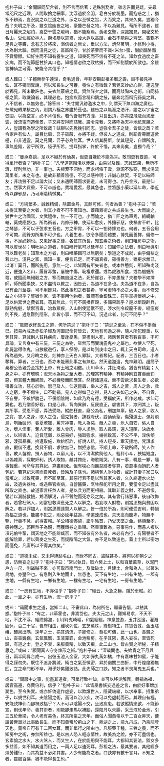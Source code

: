 抱朴子曰：“余聞歸同契合者，則不言而信著；途殊別務者，雖忠告而見疑。夫尋常咫尺之近理，人間取捨之細事，沈浮過於金羽，皂白分於粉墨，而抱惑之士，猶多不辨焉，豈況說之以世道之外，示之以至微之旨，大而笑之，其來久矣，豈獨今哉？夫明之所及，雖玄陰幽夜之地，豪釐芒發之物，不以為難見。苟所不逮者，雖日月麗天之炤灼，嵩岱干雲之峻峭，猶不能察焉。黃老玄聖，深識獨見，開秘文於名山，受仙經於神人，蹶埃塵以遣累，淩大遐以高躋，金石不能與之齊堅，龜鶴不足與之等壽，念有志於將來，湣信者之無文，垂以方法，炳然著明，小修則小得，大為則大驗。然而淺見之徒，區區所守，甘於荼蓼而不識<米台>蜜，酣於醨酪而不賞醇醪。知好生而不知有養生之道，知畏死而不信有不死之法，知飲食過度之畜疾病，而不能節肥甘於其口也。知極情恣欲之致枯損，而不知割懷於所欲也。余雖言神仙之可得，安能令其信乎？”

或人難曰：“子體無參午達理，奇毛通骨，年非安期彭祖多曆之壽，目不接見神仙，耳不獨聞異說，何以知長生之可獲，養性之有徵哉？若覺玄妙於心得，運逸鑒於獨見，所未敢許也。夫衣無蔽膚之具，資無謀夕之儲，而高談陶朱之術，自同猗頓之策，取譏論者，其理必也。抱痼疾而言精和鵲之技，屢奔北而稱究孫吳之算，人不信者，以無效也。”餘答曰：“夫寸鮹汎跡濫水之中，則謂天下無四海之廣也。芒蠍宛轉果核之內，則謂八極之界盡於茲也。雖告之以無涯之浩汗，語之以宇宙之恢闊，以為空言，必不肯信也。若令吾眼有方瞳，耳長出頂，亦將控飛龍而駕慶雲，淩流電而造倒景，子又將安得而詰我。設令見我，又將呼為天神地祇異類之人，豈謂我為學之所致哉？姑聊以先覺挽引同志，豈強令吾子之徒，皆信之哉？若令家戶有仙人，屬目比肩，吾子雖蔽，亦將不疑。但彼人之道成，則蹈青霄而遊紫極，自非通靈，莫之見聞，吾子必為無耳。世人信其臆斷，仗其短見，自謂所度，事無差錯，習乎所致，怪乎所希，提耳指掌，終於不悟，其來尚矣，豈獨今哉？”

或曰：“屢承嘉談，足以不疑於有仙矣，但更自嫌於不能為耳。敢問更有要道，可得單行者否？”抱朴子曰：“凡學道當階淺以涉深，由易以及難，志誠堅果，無所不濟，疑則無功，非一事也。夫根荄不洞地，而求柯條干雲，淵源不泓窈，而求湯流萬里者，未之有也。是故非積善陰德，不足以感神明；非誠心款契，不足以結師友；非功勞不足以論大試；又未遇明師而求要道，未可得也。九丹金液，最是仙主。然事大費重，不可卒辦也。寶精愛炁，最其急也，並將服小藥以延年命，學近術以辟邪惡，乃可漸階精微矣。”

或曰：“方術繁多，誠難精備，除置金丹，其餘可修，何者為善？”抱朴子曰：“若未得其至要之大者，則其小者不可不廣知也。蓋藉眾術之共成長生也。大而諭之，猶世主之治國焉，文武禮律，無一不可也。小而諭之，猶工匠之為車焉，轅輞軸轄，莫或應虧也。所為術者，內修形神，使延年愈疾，外攘邪惡，使禍害不幹，比之琴瑟，不可以孑弦求五音也，方之甲胄，不可以一劄待鋒刃也。何者，五音合用不可闕，而鋒刃所集不可少也。凡養生者，欲令多聞而體要，博見而善擇，偏修一事，不足必賴也。又患好事之徒，各仗其所長，知玄素之術者，則曰唯房中之術，可以度世矣；明吐納之道者，則曰唯行氣可以延年矣；知屈伸之法者，則曰唯導引可以難老矣；知草木之方者，則曰唯藥餌可以無窮矣；學道之不成就，由乎偏枯之若此也。淺見之家，偶知一事，便言已足，而不識真者，雖得善方，猶更求無已，以消工棄日，而所施用，意無一定，此皆兩有所失者也。或本性戇鈍，所知殊尚淺近，便強入名山，履冒毒螫，屢被中傷，恥複求還。或為虎狼所食，或為魍魎所殺，或餓而無絕穀之方，寒而無自溫之法，死於崖谷，不亦愚哉？夫務學不如擇師，師所聞素狹，又不盡情以教之，因告云，為道不在多也。夫為道不在多，自為已有金丹至要，可不用餘耳。然此事知之者甚希，寧可虛待不必之大事，而不修交益之小術乎？譬猶作家，雲不事用他物者，蓋謂有金銀珠玉，在乎掌握懷抱之中，足以供累世之費者耳。苟其無此，何可不廣播百穀，多儲果疏乎？是以斷穀辟兵，厭劾鬼魅，禁禦百毒，治救眾疾，入山則使猛獸不犯，涉水則令蛟龍不害，經瘟疫則不畏，遇急難則隱形，此皆小事，而不可不知，況過此者，何可不聞乎？”

或曰：“敢問欲修長生之道，何所禁忌？”抱朴子曰：“禁忌之至急，在不傷不損而已。按易內戒及赤松子經及河圖記命符皆云，天地有司過之神，隨人所犯輕重，以奪其算，算減則人貧耗疾病，屢逢憂患，算盡則人死，諸應奪算者有數百事，不可具論。又言身中有三屍，三屍之為物，雖無形而實魂靈鬼神之屬也。欲使人早死，此屍當得作鬼，自放縱遊行，享人祭酹。是以每到庚申之日，輒上天白司命，道人所為過失。又月晦之夜，灶神亦上天白人罪狀。大者奪紀。紀者，三百日也。小者奪算。算者，三日也。吾亦未能審此事之有無也。然天道邈遠，鬼神難明。趙簡子秦穆公皆親受金策於上帝，有土地之明徵。山川草木，井灶洿池，猶皆有精氣；人身之中，亦有魂魄；況天地為物之至大者，於理當有精神，有精神則宜賞善而罰惡，但其體大而網疏，不必機發而回應耳。然覽諸道戒，無不雲欲求長生者，必欲積善立功，慈心於物，恕己及人，仁逮昆蟲，樂人之吉，湣人之苦，周人之急，救人之窮，手不傷生，口不勸禍，見人之得如己之得，見人之失如己之失，不自貴，不自譽，不嫉妒勝己，不佞諂陰賊，如此乃為有德，受福於天，所作必成，求仙可冀也。若乃憎善好殺，口是心非，背向異辭，反戾直正，虐害其下，欺罔其上，叛其所事，受恩不感，弄法受賂，縱曲枉直，廢公為私，刑加無辜，破人之家，收人之寶，害人之身，取人之位，侵克賢者，誅戮降伏，謗訕仙聖，傷殘道士，彈射飛鳥，刳胎破卵，春夏燎獵，罵詈神靈，教人為惡，蔽人之善，危人自安，佻人自功，壞人佳事，奪人所愛，離人骨肉，辱人求勝，取人長錢，還人短陌，決放水火，以術害人，迫脅尫弱，以惡易好，強取強求，擄掠致富，不公不平，淫佚傾邪，淩孤暴寡，拾遺取施，欺紿誑詐，好說人私，持人短長，牽天援地，咒詛求直，假借不還，換貸不償，求欲無已，憎拒忠信，不順上命，不敬所師，笑人作善，敗人苗稼，損人器物，以窮人用，以不清潔飲飼他人，輕秤小斗，狹幅短度，以偽雜真，採取奸利，誘人取物，越井跨灶，晦歌朔哭。凡有一事，輒是一罪，隨事輕重，司命奪其算紀，算盡則死。但有噁心而無惡跡者奪算，若惡事而損於人者奪紀，若算紀未盡而自死者，皆殃及子孫也。諸橫奪人財物者，或計其妻子家口以當填之，以致死喪，但不即至耳。其惡行若不足以煞其家人者，久久終遭水火劫盜，及遺失器物，或遇縣官疾病，自營醫藥，烹牲祭祀所用之費，要當令足以盡其所取之直也。故道家言枉煞人者，是以兵刃而更相殺。其取非義之財，不避怨恨，譬若以漏脯救饑，鴆酒解渴，非不暫飽而死亦及之矣。其有曾行諸惡事，後自改悔者，若曾枉煞人，則當思救濟應死之人以解之。若妄取人財物，則當思施與貧困以解之。若以罪加人，則當思薦達賢人以解之。皆一倍於所為，則可便受吉利，轉禍為福之道也。能盡不犯之，則必延年益壽，學道速成也。夫天高而聽卑，物無不鑒，行善不怠，必得吉報。羊公積德佈施，詣乎皓首，乃受天墜之金。蔡順至孝，感神應之。郭巨煞子為親，而獲鐵券之重賜。然善事難為，惡事易作，而愚人複以項讬伯牛輩，謂天地之不能辨臧否，而不知彼有外名者，未必有內行，有陽譽者不能解陰罪，若以薺麥之生死，而疑陰陽之大氣，亦不足以致遠也。蓋上士所以密勿而僅免，凡庸所以不得其欲矣。”

或曰：“道德未成，又未得絕跡名山，而世不同古，盜賊甚多，將何以卻朝夕之患，防無妄之災乎？”抱朴子曰：“常以執日，取六癸上土，以和百葉薰草，以泥門戶方一尺，則盜賊不來；亦可取市南門土，及歲破土，月建土，合和為人，以著朱鳥地，亦壓盜也。有急則入生地而止，無患也。天下有生地，一州有生地，一郡有生地，一縣有生地，一鄉有生地，一裡有生地，一宅有生地，一房有生地。”

或曰：“一房有生地，不亦偪乎？”抱朴子曰：“經云，大急之極，隱於車軾。如此，一車之中，亦有生地，況一房乎？”

或曰：“竊聞求生之道，當知二山，不審此山，為何所在，願垂告悟，以袪其惑。”抱朴子曰：“有之，非華霍也，非嵩岱也。夫太元之山，難知易求，不天不地，不沈不浮，絕險綿邈，{山罪}嵬崎嶇，和氣絪縕，神意並游，玉井泓邃，灌溉匪休，百二十官，曹府相由，離坎列位，玄芝萬株，絳樹特生，其寶皆殊，金玉嵯峨，醴泉出隅，還年之士，挹其清流，子能修之，喬松可儔，此一山也。長穀之山，杳杳巍巍，玄氣飄飄，玉液霏霏，金池紫房，在乎其隈，愚人妄往，至皆死歸，有道之士，登之不衰，采服黃精，以致天飛，此二山也。皆古賢之所秘，子精思之。”或曰：“願聞真人守身煉形之術。”抱朴子曰：“深哉問也。夫始青之下月與日，兩半同昇合成一。出彼玉池入金室，大如彈丸黃如橘，中有嘉味甘如蜜，子能得之謹勿失。既往不追身將滅，純白之氣至微密，昇於幽關三曲折，中丹煌煌獨無匹，立之命門形不卒，淵乎妙矣難致詰。此先師之口訣，知之者不畏萬鬼五兵也。”

或曰：“聞房中之事，能盡其道者，可單行致神仙，並可以移災解罪，轉禍為福，居官高遷，商賈倍利，信乎？”抱朴子曰：“此皆巫書妖妄過差之言，由於好事增加潤色，至令失實。或亦奸偽造作虛妄，以欺誑世人，隱藏端緒，以求奉事，招集弟子，以規世利耳。夫陰陽之術，高可以治小疾，次可以免虛耗而已。其理自有極，安能致神仙而卻禍致福乎？人不可以陰陽不交，坐致疾患。若欲縱情恣欲，不能節宣，則伐年命。善其術者，則能卻走馬以補腦，還陰丹以朱腸，采玉液於金池，引三五於華梁，令人老有美色，終其所稟之天年。而俗人聞黃帝以千二百女昇天，便謂黃帝單以此事致長生，而不知黃帝於荊山之下，鼎湖之上，飛九丹成，乃乘龍登天也。黃帝自可有千二百女耳，而非單行之所由也。凡服藥千種，三牲之養，而不知房中之術，亦無所益也。是以古人恐人輕恣情性，故美為之說，亦不可盡信也。玄素諭之水火，水火煞人，而又生人，在於能用與不能耳。大都知其要法，禦女多多益善，如不知其道而用之，一兩人足以速死耳。彭祖之法，最其要者。其他經多煩勞難行，而其為益不必如其書。人少有能為之者。口訣亦有數千言耳。不知之者，雖服百藥，猶不能得長生也。”